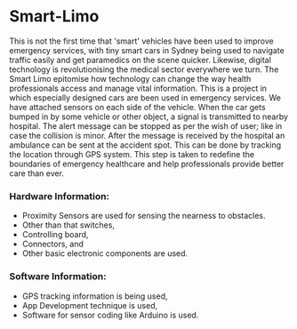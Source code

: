 # Smart-Limo

This is not the first time that 'smart' vehicles have been used to improve emergency services, with tiny smart cars in Sydney being used to navigate traffic easily and get paramedics on the scene quicker. Likewise, digital technology is revolutionising the medical sector everywhere we turn. The Smart Limo epitomise how technology can change the way health professionals access and manage vital information. This is a project in which especially designed cars are been used in emergency services. We have attached sensors on each side of the vehicle. When the car gets bumped in by some vehicle or other object, a signal is transmitted to nearby hospital. The alert message can be stopped as per the wish of user; like in case the collision is minor. After the message is received by the hospital an ambulance can be sent at the accident spot. This can be done by tracking the location through GPS system. This step is taken to redefine the boundaries of emergency healthcare and help professionals provide better care than ever.

### Hardware Information:

- Proximity Sensors are used for sensing the nearness to obstacles. 
- Other than that switches, 
- Controlling board,
- Connectors, and
- Other basic electronic components are used.

### Software Information: 

- GPS tracking information is being used,
- App Development technique is used, 
- Software for sensor coding like Arduino is used.
